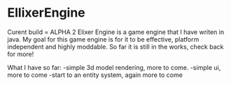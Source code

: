 # EllixerEngine
Curent build = ALPHA 2
Elixer Engine is a game engine that I have writen in java. My goal for this game engine is for it to be effective, platform independent
and highly moddable. So far it is still in the works, check back for more!

What I have so far:
-simple 3d model rendering, more to come.
-simple ui, more to come
-start to an entity system, again more to come
